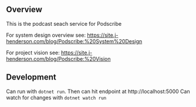 ## Overview
This is the podcast seach service for Podscribe

For system design overview see: https://site.j-henderson.com/blog/Podscribe:%20System%20Design

For project vision see: https://site.j-henderson.com/blog/Podscribe:%20Vision

## Development
Can run with `dotnet run`. Then can hit endpoint at http://localhost:5000
Can watch for changes with `dotnet watch run`
